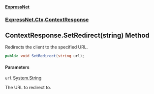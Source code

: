 #### [ExpressNet](ExpressNet.md 'ExpressNet')
### [ExpressNet.Ctx](ExpressNet.Ctx.md 'ExpressNet.Ctx').[ContextResponse](ExpressNet.Ctx.ContextResponse.md 'ExpressNet.Ctx.ContextResponse')

## ContextResponse.SetRedirect(string) Method

Redirects the client to the specified URL.

```csharp
public void SetRedirect(string url);
```
#### Parameters

<a name='ExpressNet.Ctx.ContextResponse.SetRedirect(string).url'></a>

`url` [System.String](https://docs.microsoft.com/en-us/dotnet/api/System.String 'System.String')

The URL to redirect to.